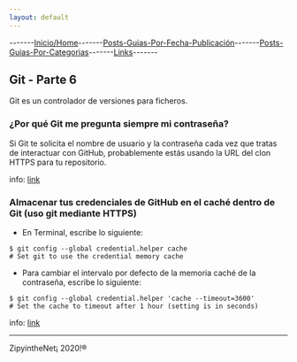 ```yaml
---
layout: default
---
```

-------[Inicio/Home](./../index.html)-------[Posts-Guias-Por-Fecha-Publicación](./../posts.html)-------[Posts-Guias-Por-Categorias](./../categorias.html)-------[Links](./../links.html)-------

## Git - Parte 6

Git es un controlador de versiones para ficheros.

### ¿Por qué Git me pregunta siempre mi contraseña?

Si Git te solicita el nombre de usuario y la contraseña cada vez que tratas de interactuar con GitHub, probablemente estás usando la URL del clon HTTPS para tu repositorio.

info: [link](https://docs.github.com/es/free-pro-team@latest/github/using-git/why-is-git-always-asking-for-my-password)

### Almacenar tus credenciales de GitHub en el caché dentro de Git (uso git mediante HTTPS)

*   En Terminal, escribe lo siguiente:

```
$ git config --global credential.helper cache
# Set git to use the credential memory cache
```

*   Para cambiar el intervalo por defecto de la memoria caché de la contraseña, escribe lo siguiente:

```
$ git config --global credential.helper 'cache --timeout=3600'
# Set the cache to timeout after 1 hour (setting is in seconds)
```

info: [link](https://docs.github.com/es/free-pro-team@latest/github/using-git/caching-your-github-credentials-in-git)

-----------------------------------------------------------------------------

ZipyintheNet¡ 2020!®
